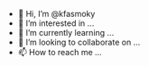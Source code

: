 - 👋 Hi, I’m @kfasmoky
- 👀 I’m interested in ...
- 🌱 I’m currently learning ...
- 💞️ I’m looking to collaborate on ...
- 📫 How to reach me ...

<!---
kfasmoky/kfasmoky is a ✨ special ✨ repository because its `README.md` (this file) appears on your GitHub profile.
You can click the Preview link to take a look at your changes.
--->
